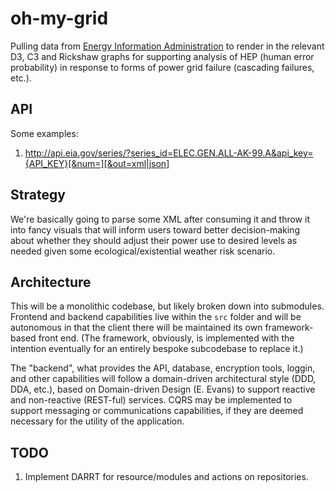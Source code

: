 # oh-my-grid

Pulling data from [Energy Information Administration][1] to render in the relevant D3, C3 and Rickshaw graphs for supporting analysis of HEP (human error probability) in response to forms of power grid failure (cascading failures, etc.).

## API

Some examples:

1. http://api.eia.gov/series/?series_id=ELEC.GEN.ALL-AK-99.A&api_key={API_KEY}[&num=][&out=xml|json]

## Strategy

We're basically going to parse some XML after consuming it and throw it into fancy visuals that will inform users toward better decision-making about whether they should adjust their power use to desired levels as needed given some ecological/existential weather risk scenario.

## Architecture

This will be a monolithic codebase, but likely broken down into submodules. Frontend and backend capabilities live within the `src` folder and will be autonomous in that the client there will be maintained its own framework-based front end. (The framework, obviously, is implemented with the intention eventually for an entirely bespoke subcodebase to replace it.)

The "backend", what provides the API, database, encryption tools, loggin, and other capabilities will follow a domain-driven architectural style (DDD, DDA, etc.), based on Domain-driven Design (E. Evans) to support reactive and non-reactive (REST-ful) services. CQRS may be implemented to support messaging or communications capabilities, if they are deemed necessary for the utility of the application.

## TODO

1. Implement DARRT for resource/modules and actions on repositories.

[1]: https://www.eia.gov/opendata/
